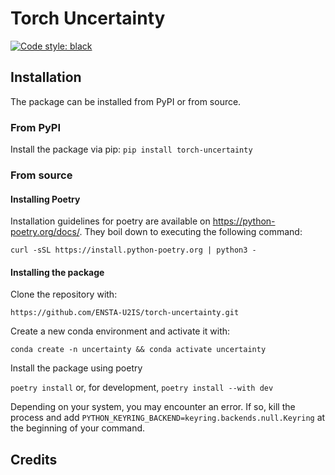 # Torch Uncertainty

[![Code style: black](https://img.shields.io/badge/code%20style-black-black.svg)](https://github.com/psf/black)

## Installation

The package can be installed from PyPI or from source.

### From PyPI

Install the package via pip: `pip install torch-uncertainty`

### From source

#### Installing Poetry

Installation guidelines for poetry are available on <https://python-poetry.org/docs/>. They boil down to executing the following command:

`curl -sSL https://install.python-poetry.org | python3 -`

#### Installing the package

Clone the repository with:

`https://github.com/ENSTA-U2IS/torch-uncertainty.git`

Create a new conda environment and activate it with:

`conda create -n uncertainty && conda activate uncertainty`

Install the package using poetry

`poetry install` or, for development, `poetry install --with dev`

Depending on your system, you may encounter an error. If so, kill the process and add `PYTHON_KEYRING_BACKEND=keyring.backends.null.Keyring` at the beginning of your command.

## Credits
